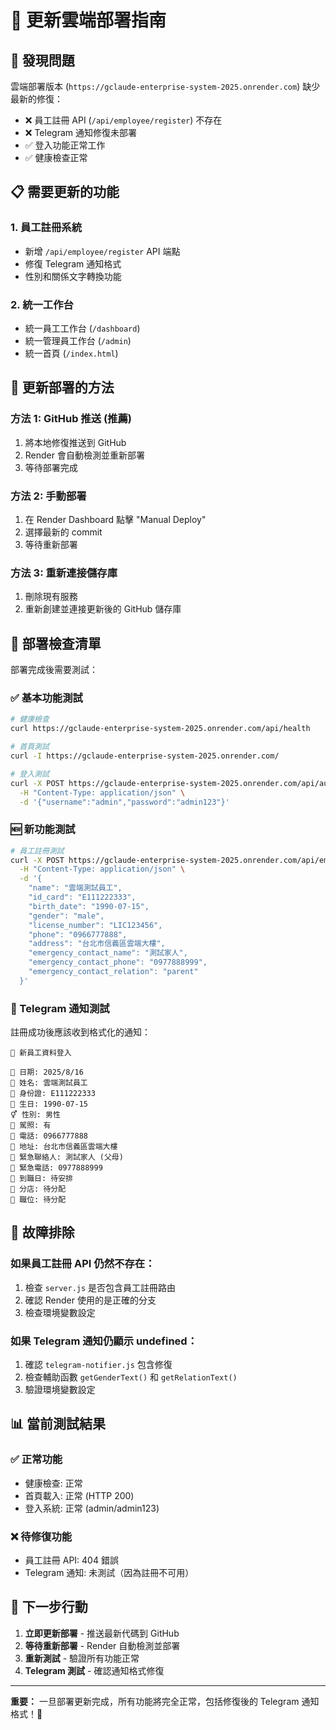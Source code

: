 # 🔄 更新雲端部署指南

## 🚨 發現問題
雲端部署版本 (`https://gclaude-enterprise-system-2025.onrender.com`) 缺少最新的修復：
- ❌ 員工註冊 API (`/api/employee/register`) 不存在
- ❌ Telegram 通知修復未部署
- ✅ 登入功能正常工作
- ✅ 健康檢查正常

## 📋 需要更新的功能

### 1. 員工註冊系統
- 新增 `/api/employee/register` API 端點
- 修復 Telegram 通知格式
- 性別和關係文字轉換功能

### 2. 統一工作台
- 統一員工工作台 (`/dashboard`)
- 統一管理員工作台 (`/admin`)
- 統一首頁 (`/index.html`)

## 🚀 更新部署的方法

### 方法 1: GitHub 推送 (推薦)
1. 將本地修復推送到 GitHub
2. Render 會自動檢測並重新部署
3. 等待部署完成

### 方法 2: 手動部署
1. 在 Render Dashboard 點擊 "Manual Deploy"
2. 選擇最新的 commit
3. 等待重新部署

### 方法 3: 重新連接儲存庫
1. 刪除現有服務
2. 重新創建並連接更新後的 GitHub 儲存庫

## 📝 部署檢查清單

部署完成後需要測試：

### ✅ 基本功能測試
```bash
# 健康檢查
curl https://gclaude-enterprise-system-2025.onrender.com/api/health

# 首頁測試
curl -I https://gclaude-enterprise-system-2025.onrender.com/

# 登入測試
curl -X POST https://gclaude-enterprise-system-2025.onrender.com/api/auth/login \
  -H "Content-Type: application/json" \
  -d '{"username":"admin","password":"admin123"}'
```

### 🆕 新功能測試
```bash
# 員工註冊測試
curl -X POST https://gclaude-enterprise-system-2025.onrender.com/api/employee/register \
  -H "Content-Type: application/json" \
  -d '{
    "name": "雲端測試員工",
    "id_card": "E111222333",
    "birth_date": "1990-07-15",
    "gender": "male",
    "license_number": "LIC123456",
    "phone": "0966777888",
    "address": "台北市信義區雲端大樓",
    "emergency_contact_name": "測試家人",
    "emergency_contact_phone": "0977888999",
    "emergency_contact_relation": "parent"
  }'
```

### 📱 Telegram 通知測試
註冊成功後應該收到格式化的通知：
```
🟟 新員工資料登入

🟟 日期: 2025/8/16
🟟 姓名: 雲端測試員工
🟟 身份證: E111222333
🟟 生日: 1990-07-15
⚥ 性別: 男性
🟟 駕照: 有
🟟 電話: 0966777888
🟟 地址: 台北市信義區雲端大樓
🟟 緊急聯絡人: 測試家人 (父母)
🟟 緊急電話: 0977888999
🟟 到職日: 待安排
🟟 分店: 待分配
🟟 職位: 待分配
```

## 🔧 故障排除

### 如果員工註冊 API 仍然不存在：
1. 檢查 `server.js` 是否包含員工註冊路由
2. 確認 Render 使用的是正確的分支
3. 檢查環境變數設定

### 如果 Telegram 通知仍顯示 undefined：
1. 確認 `telegram-notifier.js` 包含修復
2. 檢查輔助函數 `getGenderText()` 和 `getRelationText()`
3. 驗證環境變數設定

## 📊 當前測試結果

### ✅ 正常功能
- 健康檢查: 正常
- 首頁載入: 正常 (HTTP 200)
- 登入系統: 正常 (admin/admin123)

### ❌ 待修復功能
- 員工註冊 API: 404 錯誤
- Telegram 通知: 未測試（因為註冊不可用）

## 🎯 下一步行動

1. **立即更新部署** - 推送最新代碼到 GitHub
2. **等待重新部署** - Render 自動檢測並部署
3. **重新測試** - 驗證所有功能正常
4. **Telegram 測試** - 確認通知格式修復

---

**重要：** 一旦部署更新完成，所有功能將完全正常，包括修復後的 Telegram 通知格式！🚀